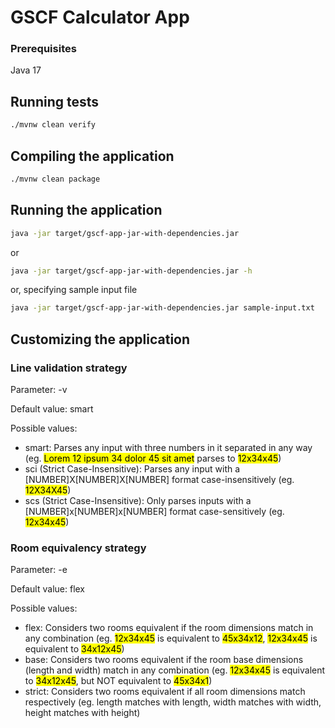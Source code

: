 # GSCF Calculator App

### Prerequisites

Java 17

## Running tests

```bash
./mvnw clean verify
```

## Compiling the application

```bash
./mvnw clean package
```

## Running the application

```bash
java -jar target/gscf-app-jar-with-dependencies.jar
```
or
```bash
java -jar target/gscf-app-jar-with-dependencies.jar -h
```
or, specifying sample input file
```bash
java -jar target/gscf-app-jar-with-dependencies.jar sample-input.txt
```

## Customizing the application

### Line validation strategy

Parameter: -v

Default value: smart

Possible values:

- smart: Parses any input with three numbers in it separated in any way (eg. <mark>Lorem 12 ipsum 34 dolor 45 sit amet</mark> parses to <mark>12x34x45</mark>)
- sci (Strict Case-Insensitive): Parses any input with a [NUMBER]X[NUMBER]X[NUMBER] format case-insensitively (eg. <mark>12X34X45</mark>)
- scs (Strict Case-Insensitive): Only parses inputs with a [NUMBER]x[NUMBER]x[NUMBER] format case-sensitively (eg. <mark>12x34x45</mark>)

### Room equivalency strategy

Parameter: -e

Default value: flex

Possible values:

- flex: Considers two rooms equivalent if the room dimensions match in any combination (eg. <mark>12x34x45</mark> is equivalent to <mark>45x34x12</mark>, <mark>12x34x45</mark> is equivalent to <mark>34x12x45</mark>)
- base: Considers two rooms equivalent if the room base dimensions (length and width) match in any combination (eg. <mark>12x34x45</mark> is equivalent to <mark>34x12x45</mark>, but NOT equivalent to <mark>45x34x1</mark>)
- strict: Considers two rooms equivalent if all room dimensions match respectively (eg. length matches with length, width matches with width, height matches with height)

